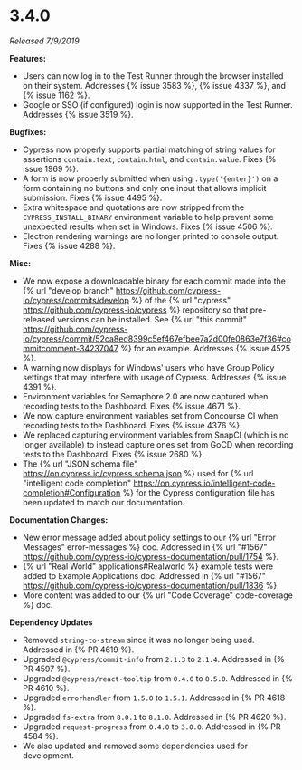 # 3.4.0

*Released 7/9/2019*

**Features:**

- Users can now log in to the Test Runner through the browser installed on their system. Addresses {% issue 3583 %}, {% issue 4337 %}, and {% issue 1162 %}.
- Google or SSO (if configured) login is now supported in the Test Runner. Addresses {% issue 3519 %}.

**Bugfixes:**

- Cypress now properly supports partial matching of string values for assertions `contain.text`, `contain.html`, and `contain.value`. Fixes {% issue 1969 %}.
- A form is now properly submitted when using `.type('{enter}')` on a form containing no buttons and only one input that allows implicit submission. Fixes {% issue 4495 %}.
- Extra whitespace and quotations are now stripped from the `CYPRESS_INSTALL_BINARY` environment variable to help prevent some unexpected results when set in Windows. Fixes {% issue 4506 %}.
- Electron rendering warnings are no longer printed to console output. Fixes {% issue 4288 %}.

**Misc:**

- We now expose a downloadable binary for each commit made into the {% url "develop branch" https://github.com/cypress-io/cypress/commits/develop %} of the {% url "cypress" https://github.com/cypress-io/cypress %} repository so that pre-released versions can be installed. See {% url "this commit" https://github.com/cypress-io/cypress/commit/52ca8ed8399c5ef467efbee7a2d00fe0863e7f36#commitcomment-34237047 %} for an example. Addresses {% issue 4525 %}.
- A warning now displays for Windows' users who have Group Policy settings that may interfere with usage of Cypress. Addresses {% issue 4391 %}.
- Environment variables for Semaphore 2.0 are now captured when recording tests to the Dashboard. Fixes {% issue 4671 %}.
- We now capture environment variables set from Concourse CI when recording tests to the Dashboard. Fixes {% issue 4376 %}.
- We replaced capturing environment variables from SnapCI (which is no longer available) to instead capture ones set from GoCD when recording tests to the Dashboard. Fixes {% issue 2680 %}.
- The {% url "JSON schema file" https://on.cypress.io/cypress.schema.json %} used for {% url "intelligent code completion" https://on.cypress.io/intelligent-code-completion#Configuration %} for the Cypress configuration file has been updated to match our documentation.

**Documentation Changes:**

- New error message added about policy settings to our {% url "Error Messages" error-messages %} doc. Addressed in {% url "#1567" https://github.com/cypress-io/cypress-documentation/pull/1754 %}.
- {% url "Real World" applications#Realworld %} example tests were added to Example Applications doc. Addressed in {% url "#1567" https://github.com/cypress-io/cypress-documentation/pull/1836 %}.
- More content was added to our {% url "Code Coverage" code-coverage %} doc.

**Dependency Updates**

- Removed `string-to-stream` since it was no longer being used. Addressed in {% PR 4619 %}.
- Upgraded `@cypress/commit-info` from `2.1.3` to `2.1.4`. Addressed in {% PR 4597 %}.
- Upgraded `@cypress/react-tooltip` from `0.4.0` to `0.5.0`. Addressed in {% PR 4610 %}.
- Upgraded `errorhandler` from `1.5.0` to `1.5.1`. Addressed in {% PR 4618 %}.
- Upgraded `fs-extra` from `8.0.1` to `8.1.0`. Addressed in {% PR 4620 %}.
- Upgraded `request-progress` from `0.4.0` to `3.0.0`. Addressed in {% PR 4584 %}.
- We also updated and removed some dependencies used for development.
